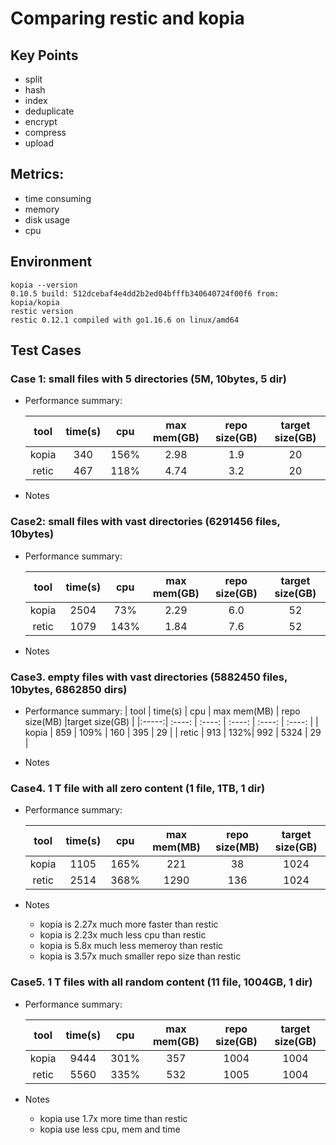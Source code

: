 # Comparing restic and kopia

## Key Points
- split
- hash
- index
- deduplicate
- encrypt
- compress
- upload

## Metrics:
- time consuming
- memory
- disk usage
- cpu

## Environment
    kopia --version
    0.10.5 build: 512dcebaf4e4dd2b2ed04bfffb340640724f00f6 from: kopia/kopia 
    restic version 
    restic 0.12.1 compiled with go1.16.6 on linux/amd64
    


## Test Cases
### Case 1: small files with 5 directories (5M, 10bytes, 5 dir)
    
- Performance summary: 
        
    |tool | time(s) | cpu | max mem(GB) | repo size(GB) |target size(GB) |
    |:-----:| :----: | :----: | :----: | :----: | :----: |
    | kopia | 340 | 156% | 2.98 | 1.9 | 20 |
    | retic | 467 | 118% | 4.74 | 3.2 | 20 |
    

- Notes


### Case2: small files with vast directories (6291456 files, 10bytes)

- Performance summary: 
        
    |tool | time(s) | cpu | max mem(GB) | repo size(GB) |target size(GB) |
    |:-----:| :----: | :----: | :----: | :----: | :----: |
    | kopia | 2504 | 73% | 2.29 | 6.0 | 52 |
    | retic | 1079 | 143%| 1.84 | 7.6 | 52 |
   
- Notes

### Case3. empty files with vast directories (5882450 files, 10bytes, 6862850 dirs)

- Performance summary:
    | tool | time(s) | cpu | max mem(MB) | repo size(MB) |target size(GB) |
    |:-----:| :----: | :----: | :----: | :----: | :----: |
    | kopia | 859 | 109% | 160 | 395 | 29 |
    | retic | 913 | 132%| 992 | 5324 | 29 |
    
- Notes

### Case4. 1 T file with all zero content  (1 file, 1TB, 1 dir)

- Performance summary: 
        
    |tool | time(s) | cpu | max mem(MB) | repo size(MB) |target size(GB) |
    |:-----:| :----: | :----: | :----: | :----: | :----: |
    | kopia | 1105 | 165% | 221 | 38 | 1024 |
    | retic | 2514 | 368%| 1290 | 136 | 1024 |

- Notes
    - kopia is 2.27x much more faster than restic
    - kopia is 2.23x much less cpu than restic
    - kopia is 5.8x much less memeroy than restic
    - kopia is 3.57x much smaller repo size than restic

### Case5. 1 T files with all random content  (11 file, 1004GB, 1 dir)

- Performance summary: 
        
    |tool | time(s) | cpu | max mem(GB) | repo size(GB) |target size(GB) |
    |:-----:| :----: | :----: | :----: | :----: | :----: |
    | kopia | 9444 | 301% | 357 | 1004 | 1004 |
    | retic | 5560 | 335%| 532 | 1005 | 1004 |
    
- Notes
    - kopia use 1.7x more time than restic
    - kopia use less cpu, mem and time